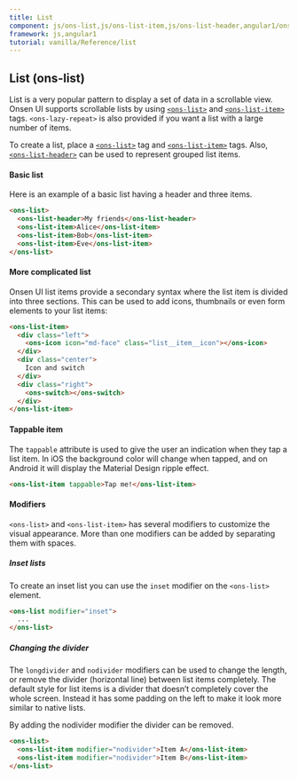 ```yaml
---
title: List
component: js/ons-list,js/ons-list-item,js/ons-list-header,angular1/ons-list,angular1/ons-list-item,angular1/ons-list-header
framework: js,angular1
tutorial: vanilla/Reference/list
---
```


## List (ons-list)

List is a very popular pattern to display a set of data in a scrollable view. Onsen UI supports scrollable lists by using [`<ons-list>`](/v2/docs/js/ons-list.html) and [`<ons-list-item>`](/v2/docs/js/ons-list-item.html) tags. `<ons-lazy-repeat>` is also provided if you want a list with a large number of items.

To create a list, place a [`<ons-list>`](/v2/docs/js/ons-list.html) tag and [`<ons-list-item>`](/v2/docs/js/ons-list-item.html) tags. Also, [`<ons-list-header>`](/v2/docs/js/ons-list-header.html) can be used to represent grouped list items.

#### Basic list

Here is an example of a basic list having a header and three items.

``` html
<ons-list>
  <ons-list-header>My friends</ons-list-header>
  <ons-list-item>Alice</ons-list-item>
  <ons-list-item>Bob</ons-list-item>
  <ons-list-item>Eve</ons-list-item>
</ons-list>
```

#### More complicated list

Onsen UI list items provide a secondary syntax where the list item is divided into three sections. This can be used to add icons, thumbnails or even form elements to your list items:

``` html
<ons-list-item>
  <div class="left">
    <ons-icon icon="md-face" class="list__item__icon"></ons-icon>
  </div>
  <div class="center">
    Icon and switch
  </div>
  <div class="right">
    <ons-switch></ons-switch>
  </div>
</ons-list-item>
```

#### Tappable item

The `tappable` attribute is used to give the user an indication when they tap a list item. In iOS the background color will change when tapped, and on Android it will display the Material Design ripple effect.

``` html
<ons-list-item tappable>Tap me!</ons-list-item>
```

#### Modifiers

`<ons-list>` and `<ons-list-item>` has several modifiers to customize the visual appearance. More than one modifiers can be added by separating them with spaces.

##### Inset lists

To create an inset list you can use the `inset` modifier on the `<ons-list>` element.

``` html
<ons-list modifier="inset">
  ...
</ons-list>
```

##### Changing the divider

The `longdivider` and `nodivider` modifiers can be used to change the length, or remove the divider (horizontal line) between list items completely. The default style for list items is a divider that doesn’t completely cover the whole screen. Instead it has some padding on the left to make it look more similar to native lists.

By adding the nodivider modifier the divider can be removed.

``` html
<ons-list>
  <ons-list-item modifier="nodivider">Item A</ons-list-item>
  <ons-list-item modifier="nodivider">Item B</ons-list-item>
</ons-list>
```
